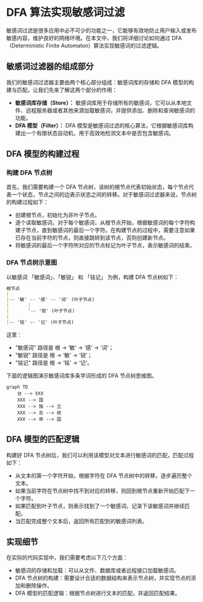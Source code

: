 #  DFA 算法实现敏感词过滤

敏感词过滤是很多应用中必不可少的功能之一，它能够有效地防止用户输入或发布敏感内容，维护良好的网络环境。在本文中，我们将详细讨论如何通过 DFA（Deterministic Finite Automaton）算法实现敏感词的过滤逻辑。

## 敏感词过滤器的组成部分
我们的敏感词过滤器主要由两个核心部分组成：敏感词库的存储和 DFA 模型的构建与匹配。让我们先来了解这两个部分的作用：

- **敏感词库存储（Store）：** 敏感词库用于存储所有的敏感词，它可以从本地文件、远程服务器或者其他来源加载敏感词，并提供添加、删除和查询敏感词的功能。
- **DFA 模型（Filter）：** DFA 模型是敏感词过滤的核心算法，它根据敏感词库构建出一个有限状态自动机，用于高效地检测文本中是否包含敏感词。

## DFA 模型的构建过程
### 构建 DFA 节点树
首先，我们需要构建一个 DFA 节点树，该树的根节点代表初始状态，每个节点代表一个状态，节点之间的边表示状态之间的转移。对于敏感词过滤器来说，节点树的构建过程如下：

- 创建根节点，初始化为非叶子节点。
- 逐个读取敏感词，对于每个敏感词，从根节点开始，根据敏感词的每个字符构建子节点，直到敏感词的最后一个字符。在构建节点的过程中，需要注意如果已存在当前字符的节点，则直接跳转到该节点，否则创建新节点。
- 将敏感词的最后一个字符所对应的节点标记为叶子节点，表示敏感词的结束。

### DFA 节点树示意图
以敏感词 「敏感词」、「敏锐」 和 「铭记」 为例，构建 DFA 节点树如下：
```markdown
根节点
|
|-- '敏' -- '感' -- '词' (叶子节点)
|       |
|       '-- '锐' (叶子节点)
|
|-- '铭' -- '记' (叶子节点)
```
这里：
- "敏感词" 路径是 根 → ‘敏’ → ‘感’ → ‘词’；
- "敏锐" 路径是 根 → ‘敏’ → ‘锐’；
- "铭记" 路径是 根 → ‘铭’ → ‘记’。

下面的逻辑图演示敏感词库多条字词形成的 DFA 节点树思维图。

```mermaid
graph TD
    台 --> XXX
    XXX --> 国
    XXX --> 独 --> 立
    XXX --> 总 --> 统
    XXX --> 帝 --> 国
```

## DFA 模型的匹配逻辑
构建好 DFA 节点树后，我们可以利用该模型对文本进行敏感词的匹配，匹配过程如下：

- 从文本的第一个字符开始，根据字符在 DFA 节点树中的转移，逐步遍历整个文本。
- 如果当前字符在节点树中找不到对应的转移，则回到根节点重新开始匹配下一个字符。
- 如果匹配到叶子节点，则表示找到了一个敏感词，记录下该敏感词并继续匹配。
- 当匹配完成整个文本后，返回所有匹配到的敏感词列表。

## 实现细节
在实际的代码实现中，我们需要考虑以下几个方面：

- 敏感词的存储和加载：可以从文件、数据库或者远程接口加载敏感词。
- DFA 节点树的构建：需要设计合适的数据结构来表示节点树，并实现节点的添加和删除操作。
- DFA 模型的匹配逻辑：根据节点树进行文本的匹配，并返回匹配结果。

